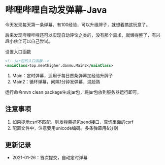 # 哔哩哔哩自动发弹幕-Java

今天发现每天第一条弹幕，有100经验，可以升级牌子，就想着搞这玩意了。

后来发现哔哩哔哩还可以实现自动评论之类的，没有那个需求，就懒得整了，有兴趣小伙伴可以自己尝试。

设置入口函数

```xml
<!--jar包的入口函数-->
<mainClass>top.meethigher.danmu.Main2</mainClass>
```

1. Main：定时弹幕，适用于每日首条弹幕加经验升牌子
2. Main2：循环弹幕，间隔1分钟发弹幕，混脸熟

运行命令mvn clean package生成jar包，将jar包放到服务器运行即可。

## 注意事项

1. 如果提示csrf不匹配，则发弹幕抓包send接口，查询里面的csrf
2. 配置文件中，注意要用unicode编码。多条弹幕用&分割

## 更新记录

* 2021-01-26：首次提交，自动定时弹幕
